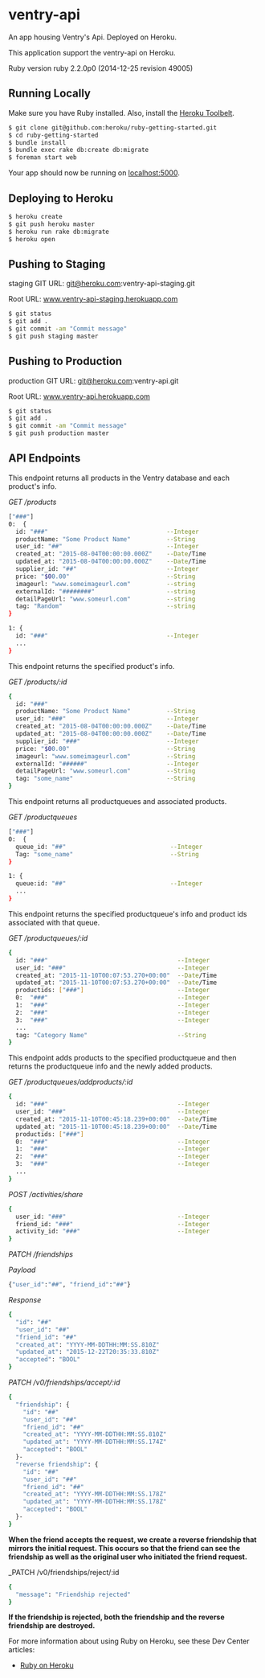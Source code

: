 # ventry-api

An app housing Ventry's Api. Deployed on Heroku.

This application support the ventry-api on Heroku.

Ruby version ruby 2.2.0p0 (2014-12-25 revision 49005)

## Running Locally

Make sure you have Ruby installed.  Also, install the [Heroku Toolbelt](https://toolbelt.heroku.com/).

```sh
$ git clone git@github.com:heroku/ruby-getting-started.git
$ cd ruby-getting-started
$ bundle install
$ bundle exec rake db:create db:migrate
$ foreman start web
```

Your app should now be running on [localhost:5000](http://localhost:5000/).

## Deploying to Heroku

```sh
$ heroku create
$ git push heroku master
$ heroku run rake db:migrate
$ heroku open
```

## Pushing to Staging

staging GIT URL: git@heroku.com:ventry-api-staging.git

Root URL: www.ventry-api-staging.herokuapp.com

```sh
$ git status
$ git add .
$ git commit -am "Commit message"
$ git push staging master 
```

## Pushing to Production

production GIT URL: git@heroku.com:ventry-api.git

Root URL: www.ventry-api.herokuapp.com

```sh
$ git status
$ git add .
$ git commit -am "Commit message"
$ git push production master 
```

## API Endpoints

This endpoint returns all products in the Ventry database and each product's info.

_GET /products_
```sh
["###"]
0:  {
  id: "###"                                 --Integer
  productName: "Some Product Name"          --String
  user_id: "##"                             --Integer
  created_at: "2015-08-04T00:00:00.000Z"    --Date/Time
  updated_at: "2015-08-04T00:00:00.000Z"    --Date/Time
  supplier_id: "##"                         --Integer
  price: "$00.00"                           --String
  imageurl: "www.someimageurl.com"          --string
  externalId: "########"                    --string
  detailPageUrl: "www.someurl.com"          --string
  tag: "Random"                             --string
}

1: {
  id: "###"                                 --Integer
  ...
}

```
This endpoint returns the specified product's info.

_GET /products/:id_
```sh
{
  id: "###"
  productName: "Some Product Name"          --String
  user_id: "###"                            --Integer
  created_at: "2015-08-04T00:00:00.000Z"    --Date/Time
  updated_at: "2015-08-04T00:00:00.000Z"    --Date/Time
  supplier_id: "###"                        --Integer
  price: "$00.00"                           --String
  imageurl: "www.someimageurl.com"          --String
  externalId: "######"                      --Integer
  detailPageUrl: "www.someurl.com"          --String
  tag: "some_name"                          --String
}

```
This endpoint returns all productqueues and associated products.

_GET /productqueues_
```sh
["###"]
0:  {
  queue_id: "##"                             --Integer
  Tag: "some_name"                           --String
}

1: {
  queue:id: "##"                             --Integer
  ...
}
```
This endpoint returns the specified productqueue's info and product ids associated with that queue.

_GET /productqueues/:id_
```sh
{
  id: "###"                                    --Integer
  user_id: "###"                               --Integer
  created_at: "2015-11-10T00:07:53.270+00:00"  --Date/Time
  updated_at: "2015-11-10T00:07:53.270+00:00"  --Date/Time
  productids: ["###"]                          --Integer
  0:  "###"                                    --Integer
  1:  "###"                                    --Integer
  2:  "###"                                    --Integer
  3:  "###"                                    --Integer
  ...
  tag: "Category Name"                         --String
}
```
This endpoint adds products to the specified productqueue and then returns the productqueue info and the newly added products.

_GET /productqueues/addproducts/:id_
```sh
{
  id: "###"                                    --Integer
  user_id: "###"                               --Integer
  created_at: "2015-11-10T00:45:18.239+00:00"  --Date/Time
  updated_at: "2015-11-10T00:45:18.239+00:00"  --Date/Time
  productids: ["###"]
  0:  "###"                                    --Integer
  1:  "###"                                    --Integer
  2:  "###"                                    --Integer
  3:  "###"                                    --Integer
  ...
}
```

_POST /activities/share_
```sh
{
  user_id: "###"                               --Integer
  friend_id: "###"                             --Integer
  activity_id: "###"                           --Integer
}
```

_PATCH /friendships_

*Payload*
```sh
{"user_id":"##", "friend_id":"##"}
```

*Response*
```sh
{
  "id": "##"
  "user_id": "##"
  "friend_id": "##"
  "created_at": "YYYY-MM-DDTHH:MM:SS.810Z"
  "updated_at": "2015-12-22T20:35:33.810Z"
  "accepted": "BOOL"
}
```

_PATCH /v0/friendships/accept/:id_
```sh
{
  "friendship": {
    "id": "##"
    "user_id": "##"
    "friend_id": "##"
    "created_at": "YYYY-MM-DDTHH:MM:SS.810Z"
    "updated_at": "YYYY-MM-DDTHH:MM:SS.174Z"
    "accepted": "BOOL"
  }-
  "reverse friendship": {
    "id": "##"
    "user_id": "##"
    "friend_id": "##"
    "created_at": "YYYY-MM-DDTHH:MM:SS.178Z"
    "updated_at": "YYYY-MM-DDTHH:MM:SS.178Z"
    "accepted": "BOOL"
  }-
}
```
**When the friend accepts the request, we create a reverse friendship that mirrors the initial request. This occurs so that the friend can see the friendship as well as the original user who initiated the friend request.**

_PATCH /v0/friendships/reject/:id
```sh
{
  "message": "Friendship rejected"
}
```
**If the friendship is rejected, both the friendship and the reverse friendship are destroyed.**


For more information about using Ruby on Heroku, see these Dev Center articles:

- [Ruby on Heroku](https://devcenter.heroku.com/categories/ruby)